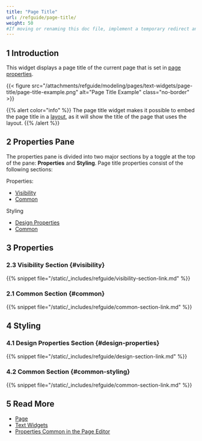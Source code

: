 ```yaml
---
title: "Page Title"
url: /refguide/page-title/
weight: 50
#If moving or renaming this doc file, implement a temporary redirect and let the respective team know they should update the URL in the product. See Mapping to Products for more details.
---
```


## 1 Introduction

This widget displays a page title of the current page that is set in [page properties](/refguide/page-properties/#title).

{{< figure src="/attachments/refguide/modeling/pages/text-widgets/page-title/page-title-example.png" alt="Page Title Example" class="no-border" >}}

{{% alert color="info" %}}
The page title widget makes it possible to embed the page title in a [layout](/refguide/layout/), as it will show the title of the page that uses the layout.
{{% /alert %}}

## 2 Properties Pane

The properties pane is divided into two major sections by a toggle at the top of the pane: **Properties** and **Styling**. Page title properties consist of the following sections:

Properties:

* [Visibility](#visibility)
* [Common](#common)

Styling

* [Design Properties](#design-properties)
* [Common](#common-styling)

## 3 Properties

### 2.3 Visibility Section {#visibility}

{{% snippet file="/static/_includes/refguide/visibility-section-link.md" %}}

### 2.1 Common Section {#common}

{{% snippet file="/static/_includes/refguide/common-section-link.md" %}}

## 4 Styling

### 4.1 Design Properties Section {#design-properties}

{{% snippet file="/static/_includes/refguide/design-section-link.md" %}} 

### 4.2 Common Section {#common-styling}

{{% snippet file="/static/_includes/refguide/common-section-link.md" %}}

## 5 Read More

* [Page](/refguide/page/)
* [Text Widgets](/refguide/text-widgets/)
* [Properties Common in the Page Editor](/refguide/common-widget-properties/)
